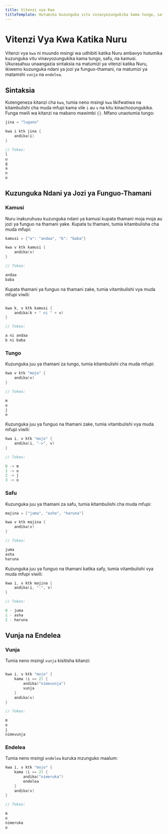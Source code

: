 ```yaml
---
title: Vitenzi vya Kwa
titleTemplate: Hutumika kuzunguka vitu vinavyozungukika kama tungo, safu, na kamusi.
---
```


# Vitenzi Vya Kwa Katika Nuru

Vitenzi vya `kwa` ni muundo msingi wa udhibiti katika Nuru ambavyo hutumika kuzunguka vitu vinavyozungukika kama tungo, safu, na kamusi. Ukurasahuu unaangazia sintaksia na matumizi ya vitenzi katika Nuru, ikiwemo kuzunguka ndani ya jozi ya funguo-thamani, na matumizi ya matamshi `vunja` na `endelea`.

## Sintaksia

Kutengeneza kitanzi cha `kwa`, tumia neno msingi `kwa` likifwatiwa na kitambulishi cha muda mfupi kama vile `i` au `v` na kitu kinachozungukika. Funga mwili wa kitanzi na mabano mawimbi `{}`. Mfano unaotumia tungo:

```go
jina = "lugano"

kwa i ktk jina {
    andika(i)
}

// Tokeo:
l
u
g
a
n
o
```

## Kuzunguka Ndani ya Jozi ya Funguo-Thamani

### Kamusi

Nuru inakuruhusu kuzunguka ndani ya kamusi kupata thamani moja moja au jozi ya funguo na thamani yake. Kupata tu thamani, tumia kitambulisha cha muda mfupi:

```go
kamusi = {"a": "andaa", "b": "baba"}

kwa v ktk kamusi {
    andika(v)
}

// Tokeo:

andaa
baba
```

Kupata thamani ya funguo na thamani zake, tumia vitambulishi vya muda mfupi viwili:

```go

kwa k, v ktk kamusi {
    andika(k + " ni " + v)
}

// Tokeo:

a ni andaa
b ni baba
```

### Tungo

Kuzunguka juu ya thamani za tungo, tumia kitambulishi cha muda mfupi:

```go
kwa v ktk "mojo" {
    andika(v)
}

// Tokeo:

m
o
j
o
```

Kuzunguka juu ya funguo na thamani zake, tumia vitambulishi vya muda mfupi viwili:

```go
kwa i, v ktk "mojo" {
    andika(i, "->", v)
}

// Tokeo:

0 -> m
1 -> o
2 -> j
3 -> o
```

### Safu

Kuzunguka juu ya thamani za safu, tumia kitambulishi cha muda mfupi:

```go
majina = ["juma", "asha", "haruna"]

kwa v ktk majina {
    andika(v)
}

// Tokeo:

juma
asha
haruna
```

Kuzunguka juu ya funguo na thamani katika safy, tumia vitambulishi vya muda mfupi viwili:

```go
kwa i, v ktk majina {
    andika(i, "-", v)
}

// Tokeo:

0 - juma
1 - asha
2 - haruna
```

## Vunja na Endelea

### Vunja

Tumia neno msingi `vunja` kisitisha kitanzi:

```go

kwa i, v ktk "mojo" {
    kama (i == 2) {
        andika("nimevunja")
        vunja
    }
    andika(v)
}

// Tokeo:

m
o
j
nimevunja

```

### Endelea

Tumia neno msingi `endelea` kuruka mzunguko maalum:

```go
kwa i, v ktk "mojo" {
    kama (i == 2) {
        andika("nimeruka")
        endelea
    }
    andika(v)
}

// Tokeo:

m
o
nimeruka
o
```
